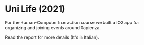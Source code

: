 # Uni Life (2021)
For the Human-Computer Interaction course we built a iOS app for organizing and joining events around Sapienza.

Read the report for more details (It's in Italian).